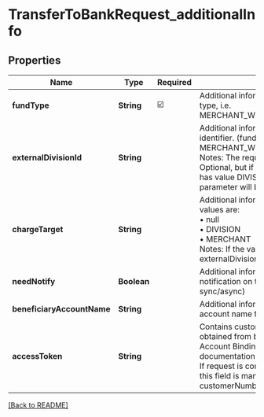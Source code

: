 # TransferToBankRequest_additionalInfo
## Properties

| Name | Type | Required | Description |
| ------------- | ------------- | ------------- | ------------- |
| **fundType** | **String** | ☑️ | Additional information of withdraw fund type, i.e.<br> MERCHANT_WITHDRAW_FOR_CORPORATE  |
| **externalDivisionId** | **String** |  | Additional information of external division identifier. (fundType: MERCHANT_WITHDRAW_FOR_CORPORATE)<br> Notes: The required of this parameter is Optional, but if \"additionalInfo.chargeTarget\" has value DIVISION then the required of this parameter will be changed to Mandatory  |
| **chargeTarget** | **String** |  | Additional information of charge target. The values are:<br> • null<br> • DIVISION<br> • MERCHANT<br> Notes: If the value is DIVISION, externalDivisionId will be Mandatory  |
| **needNotify** | **Boolean** |  | Additional information of flag result notification on transaction completed (result sync/async) |
| **beneficiaryAccountName** | **String** |  | Additional information of beneficiary account name for validation purpose |
| **accessToken** | **String** |  | Contains customer token, which has been obtained from binding process, refer to Account Binding & Unbinding documentation<br> If request is coming from user interaction, this field is mandatory. If not, just filled customerNumber  |

[[Back to README]](../../../../README.md)
